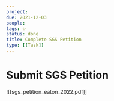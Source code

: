 ```yaml
---
project:
due: 2021-12-03
people:
tags: ✨
status: done
title: Complete SGS Petition
type: [[Task]]
---
```


# Submit SGS Petition

![[sgs_petition_eaton_2022.pdf]]